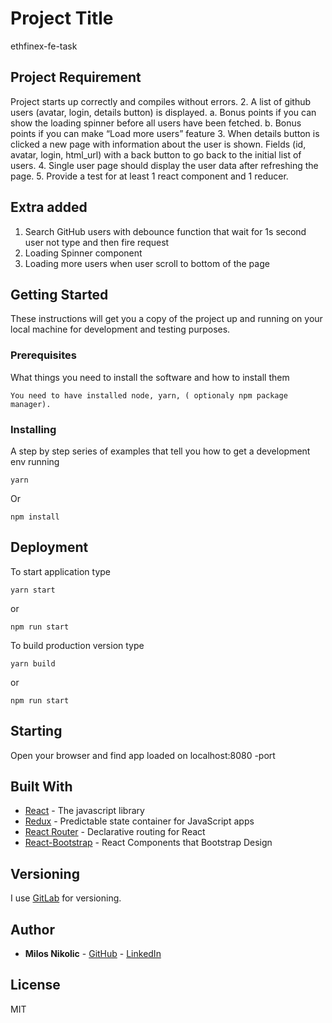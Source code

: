 # Project Title

ethfinex-fe-task

## Project Requirement

Project starts up correctly and compiles without errors.
2. A list of github users (avatar, login, details button) is displayed.
a. Bonus points if you can show the loading spinner before all users have been
fetched.
b. Bonus points if you can make “Load more users” feature
3. When details button is clicked a new page with information about the user is shown.
Fields (id, avatar, login, html_url) with a back button to go back to the initial list of
users.
4. Single user page should display the user data after refreshing the page.
5. Provide a test for at least 1 react component and 1 reducer.

## Extra added

1) Search GitHub users with debounce function that wait for 1s second user not type and then fire request
2) Loading Spinner component
3) Loading more users when user scroll to bottom of the page

## Getting Started

These instructions will get you a copy of the project up and running on your local machine for development and testing purposes.

### Prerequisites

What things you need to install the software and how to install them

```
You need to have installed node, yarn, ( optionaly npm package manager).
```

### Installing

A step by step series of examples that tell you how to get a development env running


```
yarn
```

Or

```
npm install
```

## Deployment

To start application type

```
yarn start 
```
or
```
npm run start
```

To build production version type 

```
yarn build
```
or
```
npm run start
```

## Starting

Open your browser and find app loaded on localhost:8080 -port


## Built With

* [React](https://facebook.github.io/react/) - The javascript library
* [Redux](http://redux.js.org/) - Predictable state container for JavaScript apps
* [React Router](https://github.com/ReactTraining/react-router) - Declarative routing for React
* [React-Bootstrap](https://react-bootstrap.github.io/) - React Components that Bootstrap Design

## Versioning

I use [GitLab](https://gitlab.com/milos5611/advanon-fe-task.git) for versioning. 

## Author

* **Milos Nikolic** - [GitHub](https://github.com/Milos5611) - [LinkedIn](https://www.linkedin.com/in/nikolicmilos/)


## License

MIT

